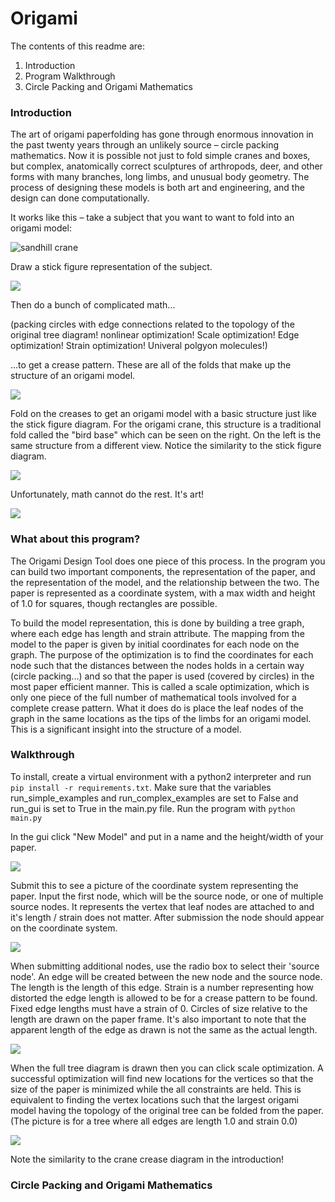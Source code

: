# Origami

The contents of this readme are:
1. Introduction
2. Program Walkthrough
3. Circle Packing and Origami Mathematics

### Introduction

The art of origami paperfolding has gone through enormous innovation in the past twenty years through an unlikely source – circle packing mathematics. Now it is possible not just to fold simple cranes and boxes, but complex, anatomically correct sculptures of arthropods, deer, and other forms with many branches, long limbs, and unusual body geometry. The process of designing these models is both art and engineering, and the design can done computationally.

It works like this – take a subject that you want to want to fold into an origami model:

![sandhill crane](images/sandhill-crane-small.png)

Draw a stick figure representation of the subject.

![](images/sandhill-crane-tree.png)

Then do a bunch of complicated math...

(packing circles with edge connections related to the topology of the original tree diagram! nonlinear optimization! Scale optimization! Edge optimization! Strain optimization! Univeral polgyon molecules!)

...to get a crease pattern. These are all of the folds that make up the structure of an origami model.

![](images/crease-pattern.png)

Fold on the creases to get an origami model with a basic structure just like the stick figure diagram. For the origami crane, this structure is a traditional fold called the "bird base" which can be seen on the right. On the left is the same structure from a different view. Notice the similarity to the stick figure diagram.

![](images/bird-base2.jpeg)

Unfortunately, math cannot do the rest. It's art!

![](images/origami-crane.png)

### What about this program?

The Origami Design Tool does one piece of this process. In the program you can build two important components, the representation of the paper, and the representation of the model, and the relationship between the two. The paper is represented as a coordinate system, with a max width and height of 1.0 for squares, though rectangles are possible. 

To build the model representation, this is done by building a tree graph, where each edge has length and strain attribute. The mapping from the model to the paper is given by initial coordinates for each node on the graph. The purpose of the optimization is to find the coordinates for each node such that the distances between the nodes holds in a certain way (circle packing...) and so that the paper is used (covered by circles) in the most paper efficient manner. This is called a scale optimization, which is only one piece of the full number of mathematical tools involved for a complete crease pattern. What it does do is place the leaf nodes of the graph in the same locations as the tips of the limbs for an origami model. This is a significant insight into the structure of a model.

### Walkthrough

To install, create a virtual environment with a python2 interpreter and run `pip install -r requirements.txt`.
Make sure that the variables run_simple_examples and run_complex_examples are set to False and run_gui is set to True in the main.py file.
Run the program with `python main.py`

In the gui click "New Model" and put in a name and the height/width of your paper.

![](images/2_intialize-model.png)

Submit this to see a picture of the coordinate system representing the paper. Input the first node, which will be the source node, or one of multiple source nodes. It represents the vertex that leaf nodes are attached to and it's length / strain does not matter. After submission the node should appear on the coordinate system.

![](images/5.png)

When submitting additional nodes, use the radio box to select their 'source node'. An edge will be created between the new node and the source node. The length is the length of this edge. Strain is a number representing how distorted the edge length is allowed to be for a crease pattern to be found. Fixed edge lengths must have a strain of 0. Circles of size relative to the length are drawn on the paper frame. It's also important to note that the apparent length of the edge as drawn is not the same as the actual length.

![](images/10.png)

When the full tree diagram is drawn then you can click scale optimization. A successful optimization will find new locations for the vertices so that the size of the paper is minimized while the all constraints are held. This is equivalent to finding the vertex locations such that the largest origami model having the topology of the original tree can be folded from the paper. (The picture is for a tree where all edges are length 1.0 and strain 0.0)

![](images/12.png)

Note the similarity to the crane crease diagram in the introduction!


### Circle Packing and Origami Mathematics
